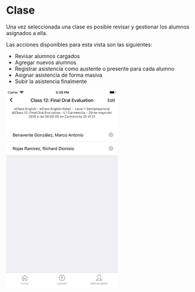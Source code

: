 # Clase

Una vez seleccionada una clase es posible revisar y gestionar los alumnos asignados a ella.

Las acciones disponibles para esta vista son las siguientes:

* Revisar alumnos cargados
* Agregar nuevos alumnos
* Registrar asistencia como austente o presente para cada alumno
* Asignar asistencia de forma masiva
* Subir la asistencia finalmente

<img src="img/screens/class-00.png" width="300"/>